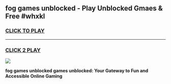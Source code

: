 
## fog games unblocked - Play Unblocked Gmaes & Free #whxkl
<h3>
<a href="https://premium.freeplayer.one?title=fog_games_unblocked&ref=01M">CLICK TO PLAY</a></h3>
<hr>

<h3>
<a href="https://premium.freeplayer.one?title=fog_games_unblocked&ref=01M">CLICK 2 PLAY</a>
  
</h3>

<a href="https://premium.freeplayer.one?title=fog_games_unblocked&ref=01M"><img src="https://clearcache.store/games.png"></a>


**fog games unblocked games unblocked: Your Gateway to Fun and Accessible Online Gaming**
